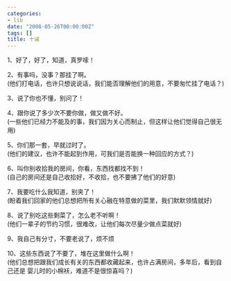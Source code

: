 ```yaml
---
categories:
- lib
date: "2008-05-26T00:00:00Z"
tags: []
title: 十诫
---
```


1、好了，好了，知道，真罗嗦！  

2、有事吗，没事？那挂了啊。  
(他们打电话，也许只想说说话，我们能否理解他们的用意，不要匆忙挂了电话？)

3、说了你也不懂，别问了！  

4、跟你说了多少次不要你做，做又做不好。  
(一些他们已经力不能及的事，我们因为关心而制止，但这样让他们觉得自己很无用)

5、你们那一套，早就过时了。  
(他们的建议，也许不能起到作用，可我们是否能换一种回应的方式？)

6、叫你别收拾我的房间，你看，东西找都找不到！  
(自己的房间还是自己收拾好，不收拾，也不要拂了他们的好意)

7、我要吃什么我知道，别夹了！  
(盼着我们回家的他们总想把所有关心融在特意做的菜里，我们默默领情就好)

8、说了别吃这些剩菜了，怎么老不听啊！  
(他们一辈子的节约习惯，很难改，让他们每次尽量少做点菜就好)

9、我自己有分寸，不要老说了，烦不烦  

10、这些东西说了不要了，堆在这里做什么啊！  
(他们总想把跟我们成长有关的东西都收藏起来，也许占满房间，多年后，看到自己还是
婴儿时的小棉袄，难道不是很惊喜吗？)
